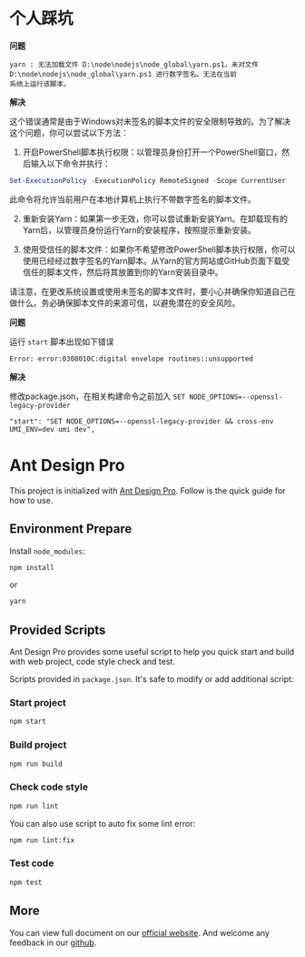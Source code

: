 # 个人踩坑

**问题**

```
yarn : 无法加载文件 D:\node\nodejs\node_global\yarn.ps1。未对文件 D:\node\nodejs\node_global\yarn.ps1 进行数字签名。无法在当前
系统上运行该脚本。
```

**解决**

这个错误通常是由于Windows对未签名的脚本文件的安全限制导致的。为了解决这个问题，你可以尝试以下方法：

1. 开启PowerShell脚本执行权限：以管理员身份打开一个PowerShell窗口，然后输入以下命令并执行：

```powershell
Set-ExecutionPolicy -ExecutionPolicy RemoteSigned -Scope CurrentUser
```

此命令将允许当前用户在本地计算机上执行不带数字签名的脚本文件。

2. 重新安装Yarn：如果第一步无效，你可以尝试重新安装Yarn。在卸载现有的Yarn后，以管理员身份运行Yarn的安装程序，按照提示重新安装。

3. 使用受信任的脚本文件：如果你不希望修改PowerShell脚本执行权限，你可以使用已经经过数字签名的Yarn脚本。从Yarn的官方网站或GitHub页面下载受信任的脚本文件，然后将其放置到你的Yarn安装目录中。

请注意，在更改系统设置或使用未签名的脚本文件时，要小心并确保你知道自己在做什么。务必确保脚本文件的来源可信，以避免潜在的安全风险。



**问题**

运行 `start` 脚本出现如下错误

```
Error: error:0308010C:digital envelope routines::unsupported
```

**解决**

修改package.json，在相关构建命令之前加入 `SET NODE_OPTIONS=--openssl-legacy-provider`

```
"start": "SET NODE_OPTIONS=--openssl-legacy-provider && cross-env UMI_ENV=dev umi dev",
```







# Ant Design Pro

This project is initialized with [Ant Design Pro](https://pro.ant.design). Follow is the quick guide for how to use.

## Environment Prepare

Install `node_modules`:

```bash
npm install
```

or

```bash
yarn
```

## Provided Scripts

Ant Design Pro provides some useful script to help you quick start and build with web project, code style check and test.

Scripts provided in `package.json`. It's safe to modify or add additional script:

### Start project

```bash
npm start
```

### Build project

```bash
npm run build
```

### Check code style

```bash
npm run lint
```

You can also use script to auto fix some lint error:

```bash
npm run lint:fix
```

### Test code

```bash
npm test
```

## More

You can view full document on our [official website](https://pro.ant.design). And welcome any feedback in our [github](https://github.com/ant-design/ant-design-pro).

